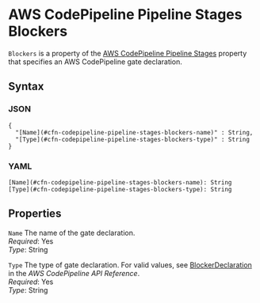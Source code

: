 # AWS CodePipeline Pipeline Stages Blockers<a name="aws-properties-codepipeline-pipeline-stages-blockers"></a>

`Blockers` is a property of the [AWS CodePipeline Pipeline Stages](aws-properties-codepipeline-pipeline-stages.md) property that specifies an AWS CodePipeline gate declaration\.

## Syntax<a name="w4ab1c21c10c75c17c33b5"></a>

### JSON<a name="aws-properties-codepipeline-pipeline-stages-blockers-syntax.json"></a>

```
{
  "[Name](#cfn-codepipeline-pipeline-stages-blockers-name)" : String,
  "[Type](#cfn-codepipeline-pipeline-stages-blockers-type)" : String
}
```

### YAML<a name="aws-properties-codepipeline-pipeline-stages-blockers-syntax.yaml"></a>

```
[Name](#cfn-codepipeline-pipeline-stages-blockers-name): String
[Type](#cfn-codepipeline-pipeline-stages-blockers-type): String
```

## Properties<a name="w4ab1c21c10c75c17c33b7"></a>

`Name`  <a name="cfn-codepipeline-pipeline-stages-blockers-name"></a>
The name of the gate declaration\.  
*Required*: Yes  
*Type*: String

`Type`  <a name="cfn-codepipeline-pipeline-stages-blockers-type"></a>
The type of gate declaration\. For valid values, see [BlockerDeclaration](https://docs.aws.amazon.com/codepipeline/latest/APIReference/API_BlockerDeclaration.html) in the *AWS CodePipeline API Reference*\.  
*Required*: Yes  
*Type*: String